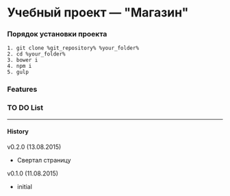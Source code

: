 # Учебный проект — "Магазин"

### Порядок установки проекта

	1. git clone %git_repository% %your_folder%
	2. cd %your_folder%
	3. bower i
	4. npm i
	5. gulp

### Features ###


### TO DO List ###

***

#### History ####

v0.2.0 (13.08.2015)
* Свертал страницу

v0.1.0 (11.08.2015)
* initial
